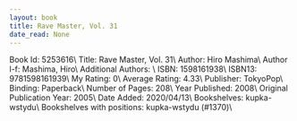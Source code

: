 ```yaml
---
layout: book
title: Rave Master, Vol. 31
date_read: None
---
```


Book Id: 5253616\ 
Title: Rave Master, Vol. 31\ 
Author: Hiro Mashima\ 
Author l-f: Mashima, Hiro\ 
Additional Authors: \ 
ISBN: 1598161938\ 
ISBN13: 9781598161939\ 
My Rating: 0\ 
Average Rating: 4.33\ 
Publisher: TokyoPop\ 
Binding: Paperback\ 
Number of Pages: 208\ 
Year Published: 2008\ 
Original Publication Year: 2005\ 
Date Added: 2020/04/13\ 
Bookshelves: kupka-wstydu\ 
Bookshelves with positions: kupka-wstydu (#1370)\ 

